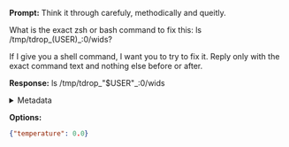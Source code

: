**Prompt:**
Think it through carefuly, methodically and queitly.

 What is the exact zsh or bash command to fix this: ls /tmp/tdrop_$($USER)_:0/wids?

If I give you a shell command, I want you to try to fix it.
Reply only with the exact command text and nothing else before or after.

**Response:**
ls /tmp/tdrop_"$USER"_:0/wids

<details><summary>Metadata</summary>

- Duration: 1161 ms
- Datetime: 2023-08-04T16:22:43.823177
- Model: gpt-3.5-turbo-0613

</details>

**Options:**
```json
{"temperature": 0.0}
```

